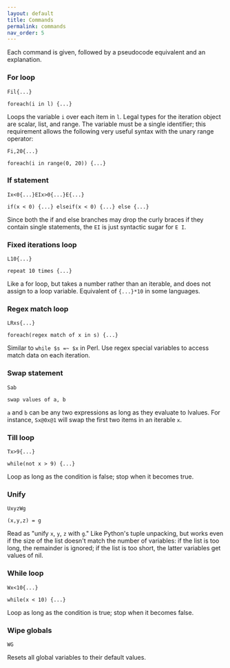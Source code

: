 ```yaml
---
layout: default
title: Commands
permalink: commands
nav_order: 5
---
```


Each command is given, followed by a pseudocode equivalent and an explanation.

### For loop

    Fil{...}

    foreach(i in l) {...}

Loops the variable `i` over each item in `l`. Legal types for the iteration object are scalar, list, and range. The variable must be a single identifier; this requirement allows the following very useful syntax with the unary range operator:

    Fi,20{...}

    foreach(i in range(0, 20)) {...}

### If statement

    Ix<0{...}EIx>0{...}E{...}

    if(x < 0) {...} elseif(x < 0) {...} else {...}

Since both the if and else branches may drop the curly braces if they contain single statements, the `EI` is just syntactic sugar for `E I`.

### Fixed iterations loop

    L10{...}

    repeat 10 times {...}

Like a for loop, but takes a number rather than an iterable, and does not assign to a loop variable. Equivalent of `{...}*10` in some languages.

### Regex match loop

    LRxs{...}
    
    foreach(regex match of x in s) {...}

Similar to `while $s =~ $x` in Perl. Use regex special variables to access match data on each iteration.

### Swap statement

    Sab

    swap values of a, b

`a` and `b` can be any two expressions as long as they evaluate to lvalues. For instance, `Sx@0x@1` will swap the first two items in an iterable `x`.

### Till loop

    Tx>9{...}

    while(not x > 9) {...}

Loop as long as the condition is false; stop when it becomes true.

### Unify

    UxyzWg

    (x,y,z) = g

Read as "unify `x`, `y`, `z` with `g`." Like Python's tuple unpacking, but works even if the size of the list doesn't match the number of variables: if the list is too long, the remainder is ignored; if the list is too short, the latter variables get values of nil.

### While loop

    Wx<10{...}

    while(x < 10) {...}

Loop as long as the condition is true; stop when it becomes false.

### Wipe globals

    WG

Resets all global variables to their default values.